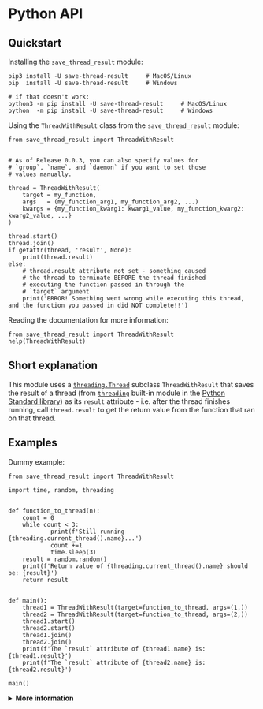 # Python API

## Quickstart

Installing the `save_thread_result` module:
```
pip3 install -U save-thread-result     # MacOS/Linux
pip  install -U save-thread-result     # Windows

# if that doesn't work:
python3 -m pip install -U save-thread-result     # MacOS/Linux
python  -m pip install -U save-thread-result     # Windows
```

Using the `ThreadWithResult` class from the `save_thread_result` module:
```
from save_thread_result import ThreadWithResult


# As of Release 0.0.3, you can also specify values for
# `group`, `name`, and `daemon` if you want to set those
# values manually.

thread = ThreadWithResult(
    target = my_function,
    args   = (my_function_arg1, my_function_arg2, ...)
    kwargs = {my_function_kwarg1: kwarg1_value, my_function_kwarg2: kwarg2_value, ...}
)

thread.start()
thread.join()
if getattr(thread, 'result', None):
    print(thread.result)
else:
    # thread.result attribute not set - something caused
    # the thread to terminate BEFORE the thread finished
    # executing the function passed in through the
    # `target` argument
    print('ERROR! Something went wrong while executing this thread, and the function you passed in did NOT complete!!')
```

Reading the documentation for more information:
```
from save_thread_result import ThreadWithResult
help(ThreadWithResult)
```

## Short explanation

This module uses a [`threading.Thread`](https://docs.python.org/3/library/threading.html#threading.Thread) subclass `ThreadWithResult` that saves the result of a thread (from [`threading`](https://docs.python.org/3/library/threading.html) built-in module in the [Python Standard library](https://docs.python.org/3/library/index.html)) as its `result` attribute - i.e. after the thread finishes running, call `thread.result` to get the return value from the function that ran on that thread.

## Examples

Dummy example:
```
from save_thread_result import ThreadWithResult

import time, random, threading


def function_to_thread(n):
    count = 0
    while count < 3:
            print(f'Still running {threading.current_thread().name}...')
            count +=1
            time.sleep(3)
    result = random.random()
    print(f'Return value of {threading.current_thread().name} should be: {result}')
    return result


def main():
    thread1 = ThreadWithResult(target=function_to_thread, args=(1,))
    thread2 = ThreadWithResult(target=function_to_thread, args=(2,))
    thread1.start()
    thread2.start()
    thread1.join()
    thread2.join()
    print(f'The `result` attribute of {thread1.name} is: {thread1.result}')
    print(f'The `result` attribute of {thread2.name} is: {thread2.result}')

main()
```

<details>
  <summary><b>More information</b></summary>

  <details>
    <summary><b>Sources I looked at before creating the custom class</b></summary>

  - [Return value from thread](https://stackoverflow.com/questions/1886090/return-value-from-thread)
  - [Threading in python: retrieve return value when using target= [duplicate]](https://stackoverflow.com/questions/2577233/threading-in-python-retrieve-return-value-when-using-target)
  - [How to get the return value from a thread in python?](https://stackoverflow.com/questions/6893968/how-to-get-the-return-value-from-a-thread-in-python)
  - [Using Python Threading and Returning Multiple Results (Tutorial)](https://www.shanelynn.ie/using-python-threading-for-multiple-results-queue/)
  - [How to get the return value from a thread using python](https://www.edureka.co/community/31966/how-to-get-the-return-value-from-a-thread-using-python)
  - [How to manage python threads results?](https://stackoverflow.com/questions/3239617/how-to-manage-python-threads-results#3239815)
  - [How to obtain the results from a pool of threads in python?](https://stackoverflow.com/questions/26104512/how-to-obtain-the-results-from-a-pool-of-threads-in-python)
  - [Google search](https://www.google.com/search?hl=en&q=python%20save%20thread%20result)
  </details>
</details>
